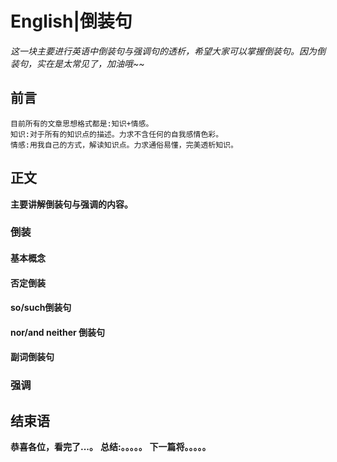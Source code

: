 # English|倒装句
*这一块主要进行英语中倒装句与强调句的透析，希望大家可以掌握倒装句。因为倒装句，实在是太常见了，加油哦~~*

## 前言
    目前所有的文章思想格式都是:知识+情感。
    知识:对于所有的知识点的描述。力求不含任何的自我感情色彩。
    情感:用我自己的方式，解读知识点。力求通俗易懂，完美透析知识。

## 正文
**主要讲解倒装句与强调的内容。**

### 倒装
#### 基本概念



#### 否定倒装

#### so/such倒装句


#### nor/and neither 倒装句


#### 副词倒装句

### 强调







## 结束语
 **恭喜各位，看完了...。**
**总结:。。。。。**
**下一篇将。。。。。**








